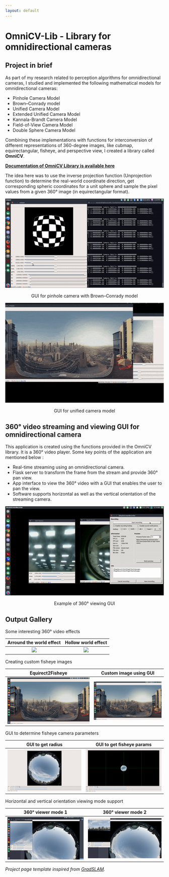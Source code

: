 ```yaml
---
layout: default
---
```


# OmniCV-Lib - Library for omnidirectional cameras

## Project in brief


As part of my research related to perception algorithms for omnidirectional cameras, I studied and implemented the following mathematical models for omnidirectional cameras:

* Pinhole Camera Model
* Brown–Conrady model
* Unified Camera Model
* Extended Unified Camera Model
* Kannala-Brandt Camera Model
* Field-of-View Camera Model
* Double Sphere Camera Model

Combining these implementations with functions for interconversion of different representations of 360-degree images, like cubmap, equirectangular, fisheye, and perspective view, I created a library called **OmniCV**.

[**Documentation of OmniCV Library is available here**](https://kaustubh-sadekar.github.io/OmniCV-Lib/index.html)

The idea here was to use the inverse projection function (Unprojection function) to determine the real-world coordinate direction, get corresponding spheric coordinates for a unit sphere and sample the pixel values from a given 360&deg; image (in equirectangular format).

<p align='center'>
  <img src='/images/distCoeff.gif'>
</p>
<p align='center'>
  GUI for pinhole camera with Brown–Conrady model
</p>

<p align='center'>
  <img src='/images/e2feye.gif'>
</p>
<p align='center'>
  GUI for unified camera model
</p>


## 360° video streaming and viewing GUI for omnidirectional camera

This application is created using the functions provided in the OmniCV library. It is a 360&deg; video player.
Some key points of the application are mentioned below :

* Real-time streaming using an omnidirectional camera.
* Flask server to transform the frame from the stream and provide 360° pan view.
* App interface to view the 360° video with a GUI that enables the user to pan the view.
* Software supports horizontal as well as the vertical orientation of the streaming camera.

<p align='center'>
  <img src='/images/viewer1.gif'>
</p>
<p align='center'>
  Example of 360&deg; viewing GUI
</p>


## Output Gallery

Some interesting 360&deg; video effects

Arround the world effect             |  Hollow world effect 
:-------------------------:|:-------------------------:
![](gifs/eqrect2FisheyeFet2.gif)  |  ![](gifs/eqrect2FisheyeFet1.gif)

Creating custom fisheye images 

Equirect2Fisheye             |  Custom image using GUI 
:-------------------------:|:-------------------------:
![](gifs/eqrect2fisheye.gif)  |  ![](gifs/eqrect2Fisheye.gif)

GUI to determine fisheye camera parameters

GUI to get radius        |  GUI to get fisheye params
:-------------------------:|:-------------------------:
![](gifs/getRadius.gif)  |  ![](gifs/FisheyeParams.gif)

Horizontal and vertical orientation viewing mode support

360&deg; viewer mode 1        |  360&deg; viewer mode 2
:-------------------------:|:-------------------------:
![](gifs/360Viewer2.gif)  |  ![](gifs/360Viewer3.gif)


*Project page template inspired from [GradSLAM](https://gradslam.github.io/).*
